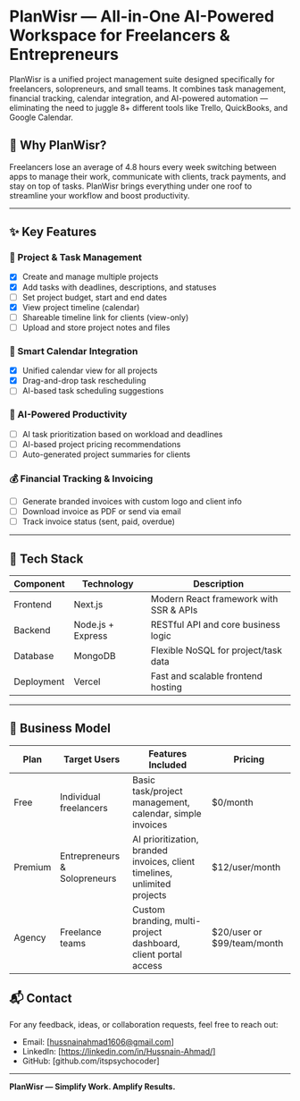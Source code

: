 # PlanWisr — All-in-One AI-Powered Workspace for Freelancers & Entrepreneurs

PlanWisr is a unified project management suite designed specifically for freelancers, solopreneurs, and small teams. It combines task management, financial tracking, calendar integration, and AI-powered automation — eliminating the need to juggle 8+ different tools like Trello, QuickBooks, and Google Calendar.

## 🚀 Why PlanWisr?

Freelancers lose an average of 4.8 hours every week switching between apps to manage their work, communicate with clients, track payments, and stay on top of tasks. PlanWisr brings everything under one roof to streamline your workflow and boost productivity.

---
## ✨ Key Features

### 🔧 Project & Task Management
- [x] Create and manage multiple projects
- [x] Add tasks with deadlines, descriptions, and statuses
- [ ] Set project budget, start and end dates
- [x] View project timeline (calendar)
- [ ] Shareable timeline link for clients (view-only)
- [ ] Upload and store project notes and files

### 📆 Smart Calendar Integration
- [x] Unified calendar view for all projects
- [x] Drag-and-drop task rescheduling
- [ ] AI-based task scheduling suggestions

### 🧠 AI-Powered Productivity
- [ ] AI task prioritization based on workload and deadlines
- [ ] AI-based project pricing recommendations
- [ ] Auto-generated project summaries for clients

### 💰 Financial Tracking & Invoicing
- [ ] Generate branded invoices with custom logo and client info
- [ ] Download invoice as PDF or send via email
- [ ] Track invoice status (sent, paid, overdue)

---

## 🧱 Tech Stack

| Component   | Technology            | Description                               |
|------------|------------------------|-------------------------------------------|
| Frontend   | Next.js                | Modern React framework with SSR & APIs    |
| Backend    | Node.js + Express      | RESTful API and core business logic       |
| Database   | MongoDB                | Flexible NoSQL for project/task data      |
| Deployment | Vercel                 | Fast and scalable frontend hosting        |

---

## 💼 Business Model

| Plan      | Target Users              | Features Included                                                              | Pricing                |
|-----------|---------------------------|----------------------------------------------------------------------------------|------------------------|
| Free      | Individual freelancers     | Basic task/project management, calendar, simple invoices                        | $0/month               |
| Premium   | Entrepreneurs & Solopreneurs | AI prioritization, branded invoices, client timelines, unlimited projects     | $12/user/month         |
| Agency    | Freelance teams            | Custom branding, multi-project dashboard, client portal access                 | $20/user or $99/team/month |



## 📬 Contact

For any feedback, ideas, or collaboration requests, feel free to reach out:

- Email: [hussnainahmad1606@gmail.com]
- LinkedIn: [https://linkedin.com/in/Hussnain-Ahmad/]
- GitHub: [github.com/itspsychocoder]

---

**PlanWisr — Simplify Work. Amplify Results.**
